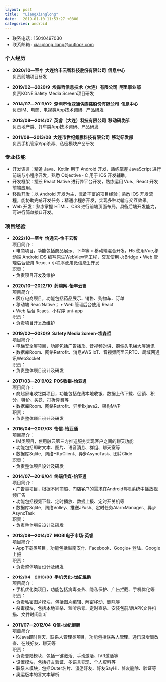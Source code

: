 ```yaml
---
layout: post
title:  "LiangXianglong"
date:   2019-01-10 11:53:27 +0800
categories: android
---
```


- 	联系电话 : 15040497030
 -	联系邮箱 : <a href="mailto:xianglong.liang@outlook.com">xianglong.liang@outlook.com</a>
<!-- - 	Blog : [ngliaxl.github.io](https://ngliaxl.github.io) -->
<!-- - 	Github : [github.com/ngliaxl](https://github.com/ngLiaXL) -->
 
###	个人经历 
- 	**2020/10—至今&nbsp;&nbsp;大连怡丰云智科技股份有限公司&nbsp;&nbsp;信息中心**  
负责前端项目研发 

- 	**2019/02—2020/9&nbsp;&nbsp;埃森哲信息技术（大连）有限公司&nbsp;&nbsp;阿里事业部**  
负责KONE Safety Media Screen项目研发 

-	**2014/07—2019/02&nbsp;&nbsp;深圳市怡亚通供应链股份有限公司&nbsp;&nbsp;信息中心**  
负责IM、电商、电视类App技术调研、产品研发

-	**2013/08—2014/07&nbsp;&nbsp;英睿（大连）科技有限公司&nbsp;&nbsp;移动研发部**  
负责地产类、打车类App技术调研、产品研发

-	**2011/08—2013/08&nbsp;&nbsp;大连市世纪鲲鹏科技有限公司&nbsp;&nbsp;移动研发部**  
负责手机管家App杀毒、私密模块产品研发


###	专业技能
-	开发语言：精通 Java、Kotlin 用于 Android 开发，熟练掌握 JavaScript 进行前端与小程序开发，熟悉 Objective - C 用于 iOS 开发辅助。
-	开发框架：擅长 React Native 进行跨平台开发，熟练运用 Vue、React 开发前端应用。
-	移动开发：以 Android 开发为主，具备丰富的项目经验；熟悉 iOS 开发流程，能协助完成开发任务；精通小程序开发，实现多种功能与交互效果。
-	Web 开发：熟练掌握 HTML、CSS 进行前端页面布局，具备后端开发能力，可进行简单接口开发。

###	项目经验
-	**2022/10—至今&nbsp;&nbsp;怡通云-怡丰云智**  
项目简介：  
• 电商项目，功能包括商品展示、下单等 
• 移动端混合开发，H5 使用Vue,移动端 Android  iOS 编写原生WebView壳工程，交互使用 JsBridge
• Web 管理后台使用 React 
• 小程序使用微信原生开发  
职责：  
• 负责项目开发及维护  

-	**2020/10—2022/10&nbsp;&nbsp;药购网-怡丰云智**  
项目简介：  
• 医疗电商项目，功能包括药品展示、销售、购物车、订单  
• 移动端 ReactNative；
• Web 管理后台使用 React  
• Web 后台 React、小程序 uni-app  
职责：  
• 负责项目开发及维护

-	**2019/02—2020/9&nbsp;&nbsp;Safety Media Screen-埃森哲**  
项目简介：  
• 电梯安全屏项目，功能包括广告播放、音视频对讲、摄像头电梯大屏通讯  
• 数据库Room、网络Retrofit、消息AWS IoT、音视频阿里云RTC、局域网通讯WebSocket  
职责：  
• 负责整体项目设计及研发  

-	**2017/03—2019/02&nbsp;&nbsp;POS收银-怡亚通**  
项目简介：  
• 商超家电收银类项目，功能包括在线本地收银、数据上传下载、促销、积分、特价、买送、打折算费等  
• 数据库Room、网络Retrofit、异步Rxjava2、架构MVP  
职责：  
• 负责整体项目设计及研发  

-	**2016/04—2017/03&nbsp;&nbsp;怡信-怡亚通**  
项目简介：    
• IM类项目，使用融云第三方推送服务实现客户之间的聊天功能  
• 功能包括即时文本、图片、语音消息、群组、聊天室等    
• 数据库Sqlite、网络HttpClient、异步AsyncTask、图片Glide  
职责：   
• 负责整体项目设计及研发

-	**2014/07—2016/04&nbsp;&nbsp;终端传媒-怡亚通**  
项目简介：    
• 广告类项目，根据不同商超、门店客户的需求在Android电视系统中播放视频广告  
• 功能包括视频下载、定时播放、数据上报、定时开关机等  
• 数据库Sqlite、网络Volley、推送JPush、定时任务AlarmManager、异步AsyncTask  
职责：   
• 负责整体项目设计及研发

<!--
-	**2014/07—2015/06，怡亚通，宇商网**  
项目简介：     
• 电商类项目，功能包括商品展示、下单、支付、定位等  
• 微信、支付宝、QQ、微博分享登录、高德定位  
• 数据库Sqlite、网络Volley、异步AsyncTask、图片Volley的NetworkImageView  
职责：   
• 负责整体项目设计及研发
-->

<!--
-	**2014/05—2014/07，英睿，中国故事**  
项目简介：     
• 电商酒类项目，功能包括扫描二维码分享品酒经验、文章发布等  
• 支付宝、微信支付宝、zbar二维码  
• 网络Volley  
职责：   
• 负责整体项目设计及研发
-->

<!--
-	**2013/08—2014/05，英睿，神马地产**  
项目简介：    
• 地图打车类项目，功能包括乘客端的楼盘列表、订单、约车、司机抢单、百度地图定位、JPush推送、讯飞语音播报  
职责：    
• 负责整体项目设计及研发
-->

-	**2013/08—2014/07&nbsp;&nbsp;MOBI电子市场-英睿**  
项目简介：     
• App下载类项目，功能包括越南支付、Facebook、Google+ 登陆、Google上报  
职责：   
• 负责整体项目设计及研发

-	**2012/04—2013/08&nbsp;&nbsp;手机优化-世纪鲲鹏**  
项目简介：  
• 手机优化类项目，功能包括病毒查杀、隐私保护、广告拦截、手机优化等  
职责：     
• 负责私密图片模块，包括图片编辑、解密移动、删除等  
• 杀毒模块，包括本地查杀、监听杀毒、定时查杀、安装包前/后APK文件扫描、文件时间监听

-	**2011/07—2012/04&nbsp;&nbsp;Q信-世纪鲲鹏**    
项目简介：  
• KJava即时聊天、联系人管理类项目，功能包括联系人管理、通讯录增删改查、在线好友、聊天等  
职责：     
• 负责登陆模块，包括一键激活、手动激活、IVR激活等  
• 设置模块，包括好友验证、多语言实现、个人资料等  
• 联系人模块，包括Quter名片、漫游好友、好友SayHi、好友删除、验证等  
• 奥运版本的富文本解析
